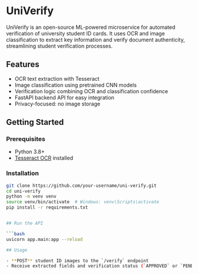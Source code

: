 # UniVerify

UniVerify is an open-source ML-powered microservice for automated verification of university student ID cards. It uses OCR and image classification to extract key information and verify document authenticity, streamlining student verification processes.

## Features

- OCR text extraction with Tesseract  
- Image classification using pretrained CNN models  
- Verification logic combining OCR and classification confidence  
- FastAPI backend API for easy integration  
- Privacy-focused: no image storage  

## Getting Started

### Prerequisites

- Python 3.8+  
- [Tesseract OCR](https://github.com/tesseract-ocr/tesseract) installed  

### Installation

```bash
git clone https://github.com/your-username/uni-verify.git
cd uni-verify
python -m venv venv
source venv/bin/activate  # Windows: venv\Scripts\activate
pip install -r requirements.txt


## Run the API

```bash
uvicorn app.main:app --reload

## Usage

- **POST** student ID images to the `/verify` endpoint  
- Receive extracted fields and verification status (`APPROVED` or `PENDING_MANUAL_REVIEW`)
